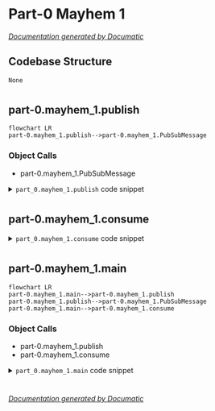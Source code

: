 # Part-0 Mayhem 1

[_Documentation generated by Documatic_](https://www.documatic.com)

<!---Documatic-section-Codebase Structure-start--->
## Codebase Structure

<!---Documatic-block-system_architecture-start--->
```mermaid
None
```
<!---Documatic-block-system_architecture-end--->

# #
<!---Documatic-section-Codebase Structure-end--->

<!---Documatic-section-part_0.mayhem_1.publish-start--->
## part-0.mayhem_1.publish

<!---Documatic-section-publish-start--->
```mermaid
flowchart LR
part-0.mayhem_1.publish-->part-0.mayhem_1.PubSubMessage
```

### Object Calls

* part-0.mayhem_1.PubSubMessage

<!---Documatic-block-part_0.mayhem_1.publish-start--->
<details>
	<summary><code>part_0.mayhem_1.publish</code> code snippet</summary>

```python
async def publish(queue, n):
    choices = string.ascii_lowercase + string.digits
    for x in range(1, n + 1):
        host_id = ''.join(random.choices(choices, k=4))
        instance_name = f'cattle-{host_id}'
        msg = PubSubMessage(message_id=x, instance_name=instance_name)
        await queue.put(msg)
        logging.info(f'Published {x} of {n} messages')
    await queue.put(None)
```
</details>
<!---Documatic-block-part_0.mayhem_1.publish-end--->
<!---Documatic-section-publish-end--->

# #
<!---Documatic-section-part_0.mayhem_1.publish-end--->

<!---Documatic-section-part_0.mayhem_1.consume-start--->
## part-0.mayhem_1.consume

<!---Documatic-section-consume-start--->
<!---Documatic-block-part_0.mayhem_1.consume-start--->
<details>
	<summary><code>part_0.mayhem_1.consume</code> code snippet</summary>

```python
async def consume(queue):
    while True:
        msg = await queue.get()
        if msg is None:
            break
        logging.info(f'Consumed {msg}')
        await asyncio.sleep(random.random())
```
</details>
<!---Documatic-block-part_0.mayhem_1.consume-end--->
<!---Documatic-section-consume-end--->

# #
<!---Documatic-section-part_0.mayhem_1.consume-end--->

<!---Documatic-section-part_0.mayhem_1.main-start--->
## part-0.mayhem_1.main

<!---Documatic-section-main-start--->
```mermaid
flowchart LR
part-0.mayhem_1.main-->part-0.mayhem_1.publish
part-0.mayhem_1.publish-->part-0.mayhem_1.PubSubMessage
part-0.mayhem_1.main-->part-0.mayhem_1.consume
```

### Object Calls

* part-0.mayhem_1.publish
* part-0.mayhem_1.consume

<!---Documatic-block-part_0.mayhem_1.main-start--->
<details>
	<summary><code>part_0.mayhem_1.main</code> code snippet</summary>

```python
def main():
    queue = asyncio.Queue()
    asyncio.run(publish(queue, 5))
    asyncio.run(consume(queue))
```
</details>
<!---Documatic-block-part_0.mayhem_1.main-end--->
<!---Documatic-section-main-end--->

# #
<!---Documatic-section-part_0.mayhem_1.main-end--->

[_Documentation generated by Documatic_](https://www.documatic.com)